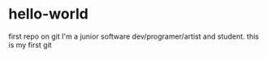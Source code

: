 # hello-world
first repo on git
I'm a junior software dev/programer/artist and student.
this is my first git
